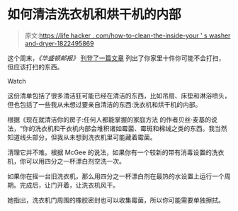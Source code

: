 # 如何清洁洗衣机和烘干机的内部

> 原文:[https://life hacker . com/how-to-clean-the-inside-your ' s washer and-dryer-1822495869](https://lifehacker.com/how-to-clean-the-inside-of-your-washer-and-dryer-1822495869)

这个周末，*《华盛顿邮报》* [刊登了一篇文章](https://www.washingtonpost.com/lifestyle/home/10-things-in-your-home-you-never-clean--but-should/2018/01/23/676e2c44-f0a3-11e7-b3bf-ab90a706e175_story.html?utm_term=.74560a39b36e) 列出了你家里十件你可能不会打扫，但应该打扫的东西。

Watch

这份清单包括了很多清洁狂可能已经在清洁的东西，比如吊扇、床垫和淋浴喷头，但也包括了一些我从未想过要亲自清洁的东西:洗衣机和烘干机的内部。

根据《现在就清洁你的房子:任何人都能掌握的家庭方法 的作者贝丝·麦基的说法，“你的洗衣机和干衣机内部会堆积诸如霉菌、霉斑和棉绒之类的东西。我当然知道线头部分，但我从未想到洗衣机里可能藏着霉菌。

清理它并不难。根据 McGee 的说法，如果你有一个较新的带有消毒设置的洗衣机，你可以用四分之一杯漂白剂空洗一次。

如果你在摇一台旧洗衣机，那么用四分之一杯漂白剂在最热的水设置上运行一个周期。完成后，让门开着，让洗衣机风干。

她指出，洗衣机门周围的橡胶密封也可以收集霉菌，所以你可能需要单独擦拭。